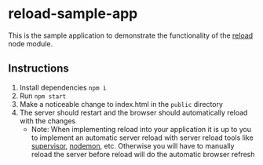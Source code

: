 # reload-sample-app

This is the sample application to demonstrate the functionality of the [reload](https://www.npmjs.com/package/reload) node module.

## Instructions

1. Install dependencies `npm i`
2. Run `npm start`
3. Make a noticeable change to index.html in the `public` directory
4. The server should restart and the browser should automatically reload with the changes
    * Note: When implementing reload into your application it is up to you to implement an automatic server reload with server reload tools like [supervisor](https://www.npmjs.com/package/supervisor), [nodemon](https://www.npmjs.com/package/nodemon), etc. Otherwise you will have to manually reload the server before reload will do the automatic browser refresh
